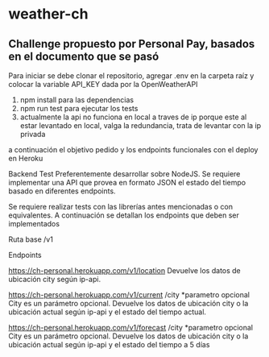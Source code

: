 # weather-ch

## Challenge propuesto por Personal Pay, basados en el documento que se pasó

Para iniciar se debe clonar el repositorio, agregar .env en la carpeta raíz y colocar la variable API_KEY dada por la OpenWeatherAPI

1. npm install para las dependencias
2. npm run test para ejecutar los tests
3. actualmente la api no funciona en local a traves de ip porque este al estar levantado en local, valga la redundancia, trata de levantar con la ip
privada

a continuación el objetivo pedido y los endpoints funcionales con el deploy en Heroku

Backend Test
Preferentemente desarrollar sobre NodeJS.
Se requiere implementar una API que provea en formato JSON el estado del tiempo basado en
diferentes endpoints.

Se requiere realizar tests con las librerías antes mencionadas o con equivalentes.
A continuación se detallan los endpoints que deben ser implementados

Ruta base
/v1

Endpoints

https://ch-personal.herokuapp.com/v1/location
Devuelve los datos de ubicación city según ip-api.

https://ch-personal.herokuapp.com/v1/current /city *parametro opcional
City es un parámetro opcional. Devuelve los datos de ubicación city o la ubicación actual según
ip-api y el estado del tiempo actual.

https://ch-personal.herokuapp.com/v1/forecast /city *parametro opcional
City es un parámetro opcional. Devuelve los datos de ubicación city o la ubicación actual según
ip-api y el estado del tiempo a 5 días 

